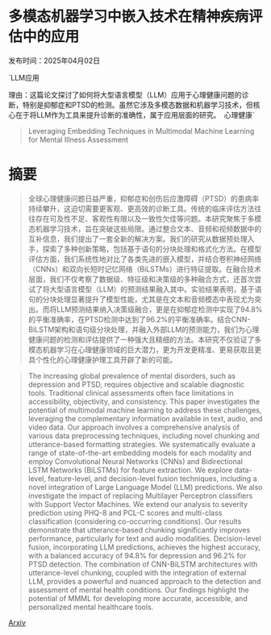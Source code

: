 # 多模态机器学习中嵌入技术在精神疾病评估中的应用

发布时间：2025年04月02日

`LLM应用

理由：这篇论文探讨了如何将大型语言模型（LLM）应用于心理健康问题的诊断，特别是抑郁症和PTSD的检测。虽然它涉及多模态数据和机器学习技术，但核心在于将LLM作为工具来提升诊断的准确性，属于应用层面的研究。` `心理健康`

> Leveraging Embedding Techniques in Multimodal Machine Learning for Mental Illness Assessment

# 摘要

> 全球心理健康问题日益严重，抑郁症和创伤后应激障碍（PTSD）的患病率持续攀升，这迫切需要更客观、更高效的诊断工具。传统的临床评估方法往往存在可及性不足、客观性有限以及一致性欠佳等问题。本研究聚焦于多模态机器学习技术，旨在突破这些局限。通过整合文本、音频和视频数据中的互补信息，我们提出了一套全新的解决方案。我们的研究从数据预处理入手，探索了多种创新策略，包括基于语句的分块处理和格式化方法。在模型评估方面，我们系统性地对比了各类先进的嵌入模型，并结合卷积神经网络（CNNs）和双向长短时记忆网络（BiLSTMs）进行特征提取。在融合技术层面，我们不仅考察了数据级、特征级和决策级的多种融合方式，还首次尝试了将大型语言模型（LLM）的预测结果融入其中。实验结果表明，基于语句的分块处理显著提升了模型性能，尤其是在文本和音频模态中表现尤为突出。而将LLM预测结果纳入决策级融合，更是在抑郁症检测中实现了94.8%的平衡准确率，在PTSD检测中达到了96.2%的平衡准确率。结合CNN-BiLSTM架构和语句级分块处理，并融入外部LLM的预测能力，我们为心理健康问题的检测和评估提供了一种强大且精细的方法。本研究不仅验证了多模态机器学习在心理健康领域的巨大潜力，更为开发更精准、更易获取且更具个性化的心理健康护理工具开辟了新的可能。

> The increasing global prevalence of mental disorders, such as depression and PTSD, requires objective and scalable diagnostic tools. Traditional clinical assessments often face limitations in accessibility, objectivity, and consistency. This paper investigates the potential of multimodal machine learning to address these challenges, leveraging the complementary information available in text, audio, and video data. Our approach involves a comprehensive analysis of various data preprocessing techniques, including novel chunking and utterance-based formatting strategies. We systematically evaluate a range of state-of-the-art embedding models for each modality and employ Convolutional Neural Networks (CNNs) and Bidirectional LSTM Networks (BiLSTMs) for feature extraction. We explore data-level, feature-level, and decision-level fusion techniques, including a novel integration of Large Language Model (LLM) predictions. We also investigate the impact of replacing Multilayer Perceptron classifiers with Support Vector Machines. We extend our analysis to severity prediction using PHQ-8 and PCL-C scores and multi-class classification (considering co-occurring conditions). Our results demonstrate that utterance-based chunking significantly improves performance, particularly for text and audio modalities. Decision-level fusion, incorporating LLM predictions, achieves the highest accuracy, with a balanced accuracy of 94.8% for depression and 96.2% for PTSD detection. The combination of CNN-BiLSTM architectures with utterance-level chunking, coupled with the integration of external LLM, provides a powerful and nuanced approach to the detection and assessment of mental health conditions. Our findings highlight the potential of MMML for developing more accurate, accessible, and personalized mental healthcare tools.

[Arxiv](https://arxiv.org/abs/2504.01767)